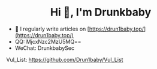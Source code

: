 <h1 align="center">Hi 👋, I'm Drunkbaby</h1>

- 📝 I regularly write articles on [https://drun1baby.top/](https://drun1baby.top/)
- QQ: MjcxNzc2MzU5MQ==
- WeChat: DrunkbabySec

Vul_List: https://github.com/Drun1baby/Vul_List
